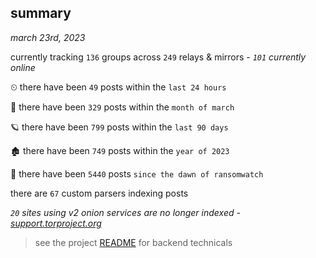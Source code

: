 
## summary
_march 23rd, 2023_

currently tracking `136` groups across `249` relays & mirrors - _`101` currently online_

⏲ there have been `49` posts within the `last 24 hours`

🦈 there have been `329` posts within the `month of march`

🪐 there have been `799` posts within the `last 90 days`

🏚 there have been `749` posts within the `year of 2023`

🦕 there have been `5440` posts `since the dawn of ransomwatch`

there are `67` custom parsers indexing posts

_`20` sites using v2 onion services are no longer indexed - [support.torproject.org](https://support.torproject.org/onionservices/v2-deprecation/)_

> see the project [README](https://github.com/joshhighet/ransomwatch#ransomwatch--) for backend technicals
